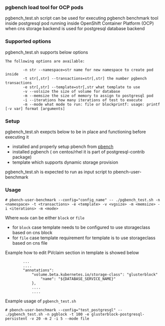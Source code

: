 ### pgbench load tool for OCP pods 


pgbench_test.sh script can be used for executing pgbench benchmark tool
inside postgresql pod running inside OpenShift Container Platform (OCP) when 
cns storage backend is used for postgresql database backend 

### Supported options 

pgbench_test.sh supports below options 

``` 
The following options are available:

		-n str --namespace=str name for new namespace to create pod inside
		-t str[,str] --transactions=str[,str] the number pgbench transactions
		-e str[,str] --template=str[,str what template to use
		-v --volsize the size of volume for database
		-m --memsize the size of memory to assign to postgresql pod
		-i --iterations how many iterations of test to execute
		-m --mode what mode to run: file or blockprintf: usage: printf [-v var] format [arguments]

``` 

### Setup

pgbench_test.sh exepcts below to be in place and functioning before executing it 

- installed and properly setup pbench from [pbench](https://github.com/distributed-system-analysis/pbench)
- installed pgbench ( on centos/rhel it is part of postgresql-contrib package)
- template which supports dynamic storage provision 


pgbench_test.sh is expected to run as input script to pbench-user-benchmark

### Usage 

```
# pbench-user-benchmark --config="config_name" -- ./pgbench_test.sh -n <namespace> -t <transactions> -e <template> -v <vgsize> -m <memsize> -i <iterations> -m <mode> 
``` 
Where ```mode``` can be either ```block``` or ```file``` 


- for `block` case template needs to be configured to use storageclass based on cns block 
- for `file` case template requirement for template is to use storageclass based on cns file 

Example how to edit PVclaim section in template is showed below 

``` 
        ...
        ....
		"annotations":
			"volume.beta.kubernetes.io/storage-class": "glusterblock"
                "name": "${DATABASE_SERVICE_NAME}"
            },
            .... 
            ....
``` 



Example usage of ```pgbench_test.sh``` 


``` 
# pbench-user-benchmark --config="test_postgresql" -- ./pgbench_test.sh -n pgblock -t 100 -e glusterblock-postgresql-persistent -v 20 -m 2 -i 5 --mode file 
``` 


